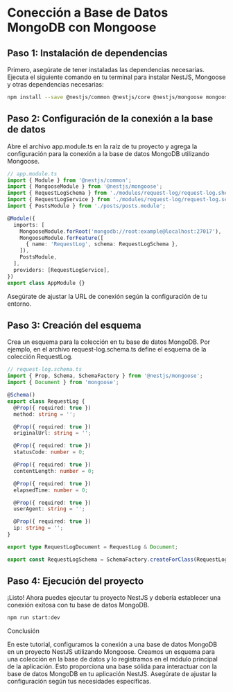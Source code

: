 # Conección a Base de Datos MongoDB con Mongoose

## Paso 1: Instalación de dependencias

Primero, asegúrate de tener instaladas las dependencias necesarias. Ejecuta el siguiente comando en tu terminal para instalar NestJS, Mongoose y otras dependencias necesarias:

```bash
npm install --save @nestjs/common @nestjs/core @nestjs/mongoose mongoose
```

## Paso 2: Configuración de la conexión a la base de datos

Abre el archivo app.module.ts en la raíz de tu proyecto y agrega la configuración para la conexión a la base de datos MongoDB utilizando Mongoose.

```ts
// app.module.ts
import { Module } from '@nestjs/common';
import { MongooseModule } from '@nestjs/mongoose';
import { RequestLogSchema } from './modules/request-log/request-log.shema';
import { RequestLogService } from './modules/request-log/request-log.service';
import { PostsModule } from './posts/posts.module';

@Module({
  imports: [
    MongooseModule.forRoot('mongodb://root:example@localhost:27017'),
    MongooseModule.forFeature([
      { name: 'RequestLog', schema: RequestLogSchema },
    ]),
    PostsModule,
  ],
  providers: [RequestLogService],
})
export class AppModule {}
```

Asegúrate de ajustar la URL de conexión según la configuración de tu entorno.

## Paso 3: Creación del esquema

Crea un esquema para la colección en tu base de datos MongoDB. Por ejemplo, en el archivo request-log.schema.ts define el esquema de la colección RequestLog.

```ts
// request-log.schema.ts
import { Prop, Schema, SchemaFactory } from '@nestjs/mongoose';
import { Document } from 'mongoose';

@Schema()
export class RequestLog {
  @Prop({ required: true })
  method: string = '';

  @Prop({ required: true })
  originalUrl: string = '';

  @Prop({ required: true })
  statusCode: number = 0;

  @Prop({ required: true })
  contentLength: number = 0;

  @Prop({ required: true })
  elapsedTime: number = 0;

  @Prop({ required: true })
  userAgent: string = '';

  @Prop({ required: true })
  ip: string = '';
}

export type RequestLogDocument = RequestLog & Document;

export const RequestLogSchema = SchemaFactory.createForClass(RequestLog);
```

## Paso 4: Ejecución del proyecto

¡Listo! Ahora puedes ejecutar tu proyecto NestJS y debería establecer una conexión exitosa con tu base de datos MongoDB.

```bash
npm run start:dev
```

Conclusión

En este tutorial, configuramos la conexión a una base de datos MongoDB en un proyecto NestJS utilizando Mongoose. Creamos un esquema para una colección en la base de datos y lo registramos en el módulo principal de la aplicación. Esto proporciona una base sólida para interactuar con la base de datos MongoDB en tu aplicación NestJS. Asegúrate de ajustar la configuración según tus necesidades específicas.
